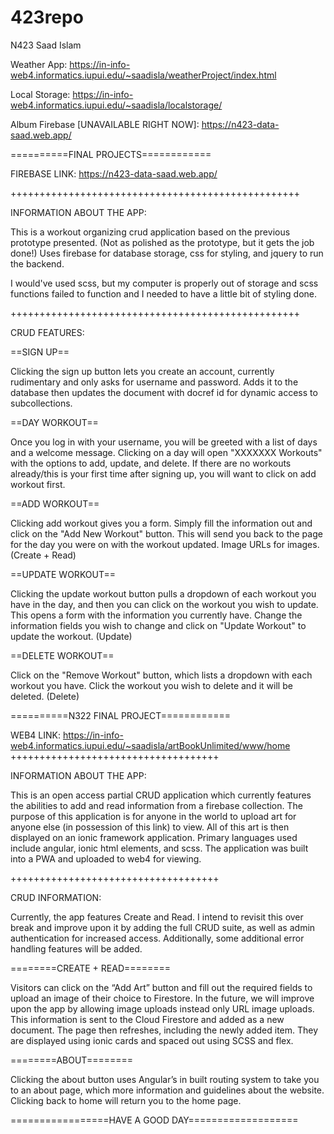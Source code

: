 # 423repo
 N423 Saad Islam

Weather App: https://in-info-web4.informatics.iupui.edu/~saadisla/weatherProject/index.html

Local Storage: https://in-info-web4.informatics.iupui.edu/~saadisla/localstorage/

Album Firebase [UNAVAILABLE RIGHT NOW]: https://n423-data-saad.web.app/


==========FINAL PROJECTS============


FIREBASE LINK: https://n423-data-saad.web.app/


++++++++++++++++++++++++++++++++++++++++++++++++++


INFORMATION ABOUT THE APP: 


This is a workout organizing crud application based on the previous prototype presented.
(Not as polished as the prototype, but it gets the job done!)
Uses firebase for database storage, css for styling, and jquery to run the backend.


I would've used scss, but my computer is properly out of storage and scss functions failed to function and I needed to have a little bit of styling done. 


++++++++++++++++++++++++++++++++++++++++++++++++++


CRUD FEATURES: 


==SIGN UP== 


Clicking the sign up button lets you create an account, currently rudimentary and only asks for username and password. Adds it to the database then updates the document with docref id for dynamic access to subcollections. 


==DAY WORKOUT==


Once you log in with your username, you will be greeted with a list of days and a welcome message. Clicking on a day will open "XXXXXXX Workouts" with the options to add, update, and delete. If there are no workouts already/this is your first time after signing up, you will want to click on add workout first.


==ADD WORKOUT==


Clicking add workout gives you a form. Simply fill the information out and click on the "Add New Workout" button. This will send you back to the page for the day you were on with the workout updated. Image URLs for images. (Create + Read)


==UPDATE WORKOUT==


Clicking the update workout button pulls a dropdown of each workout you have in the day, and then you can click on the workout you wish to update. This opens a form with the information you currently have. Change the information fields you wish to change and click on "Update Workout" to update the workout. (Update)


==DELETE WORKOUT==


Click on the "Remove Workout" button, which lists a dropdown with each workout you have. Click the workout you wish to delete and it will be deleted. (Delete)

==========N322 FINAL PROJECT============


WEB4 LINK: https://in-info-web4.informatics.iupui.edu/~saadisla/artBookUnlimited/www/home
++++++++++++++++++++++++++++++++++++


INFORMATION ABOUT THE APP:


This is an open access partial CRUD application which currently features the abilities to add and read information from a firebase collection. The purpose of this application is for anyone in the world to upload art for anyone else (in possession of this link) to view. All of this art is then displayed on an ionic framework application. Primary languages used include angular, ionic html elements, and scss. The application was built into a PWA and uploaded to web4 for viewing. 


++++++++++++++++++++++++++++++++++++


CRUD INFORMATION: 


Currently, the app features Create and Read. I intend to revisit this over break and improve upon it by adding the full CRUD suite, as well as admin authentication for increased access. Additionally, some additional error handling features will be added.


========CREATE + READ========


Visitors can click on the “Add Art” button and fill out the required fields to upload an image of their choice to Firestore. In the future, we will improve upon the app by allowing image uploads instead only URL image uploads. This information is sent to the Cloud Firestore and added as a new document. The page then refreshes, including the newly added item. They are displayed using ionic cards and spaced out using SCSS and flex.


========ABOUT========


Clicking the about button uses Angular’s in built routing system to take you to an about page, which more information and guidelines about the website. Clicking back to home will return you to the home page.


=================HAVE A GOOD DAY===================